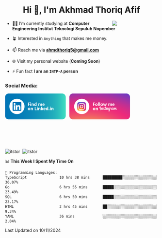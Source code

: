 <h1 align="center">Hi 👋, I'm Akhmad Thoriq Afif</h1>

<img align="right" src="https://i.giphy.com/media/VbnUQpnihPSIgIXuZv/giphy.webp" style="width:30%;">

- 👨‍🎓 I’m currently studying at **Computer Engineering Institut Teknologi Sepuluh Nopember**

- 🪴 Interested in `Anything` that makes me money.

- 📫 Reach me via **ahmdthoriq5@gmail.com**

- 🌐 Visit my personal website (**Coming Soon**)

- ⚡ Fun fact **I am an `INTP-A` person**

<h3 align="left">Social Media:</h3>
<p align="left">
<a href="https://linkedin.com/in/akhmad-thoriq-afif" target="_blank"><img align="center" src="./images/linkedin.png" alt="akhmad-thoriq-afif" width="200" /></a>&nbsp;&nbsp;
<a href="https://instagram.com/ahmdthoriq_" target="_blank"><img align="center" src="./images/instagram.png" alt="ahmdthoriq_"width="200" /></a>
</p>
</br>
</br>
</br>
</br>
<p><img align="center" src="https://github-readme-stats.vercel.app/api?username=itstor&show_icons=true&locale=en&theme=nord" alt="itstor" height="170"/>&nbsp;&nbsp;<img align="center" src="https://github-readme-stats.vercel.app/api/top-langs?username=itstor&show_icons=true&locale=en&layout=compact&theme=nord" alt="itstor" height="170" /></p>

<!--START_SECTION:waka-->
📊 **This Week I Spent My Time On** 

```text
💬 Programming Languages: 
TypeScript               10 hrs 38 mins      █████████░░░░░░░░░░░░░░░░   36.07% 
Go                       6 hrs 55 mins       █████░░░░░░░░░░░░░░░░░░░░   23.49% 
SQL                      6 hrs 50 mins       █████░░░░░░░░░░░░░░░░░░░░   23.17% 
HTML                     2 hrs 45 mins       ██░░░░░░░░░░░░░░░░░░░░░░░   9.34% 
YAML                     36 mins             ░░░░░░░░░░░░░░░░░░░░░░░░░   2.04%

```


 Last Updated on 10/11/2024
<!--END_SECTION:waka-->
